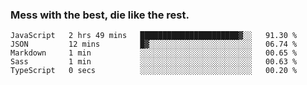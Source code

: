 ### Mess with the best, die like the rest.


<!--START_SECTION:waka-->
```text
JavaScript   2 hrs 49 mins   ██████████████████████▓░░   91.30 % 
JSON         12 mins         █▓░░░░░░░░░░░░░░░░░░░░░░░   06.74 % 
Markdown     1 min           ░░░░░░░░░░░░░░░░░░░░░░░░░   00.65 % 
Sass         1 min           ░░░░░░░░░░░░░░░░░░░░░░░░░   00.63 % 
TypeScript   0 secs          ░░░░░░░░░░░░░░░░░░░░░░░░░   00.20 % 
```
<!--END_SECTION:waka-->
